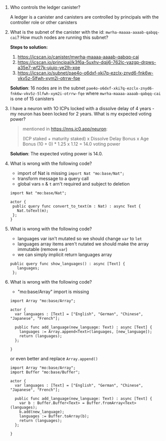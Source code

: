 1. Who controls the ledger canister?

    A ledger is a canister and canisters are controlled by principals with the controller role or other canisters

2. What is the subnet of the canister with the id: `mwrha-maaaa-aaaab-qabqq-cai`? How much nodes are running this subnet?

    **Steps to solution:**

    1. https://icscan.io/canister/mwrha-maaaa-aaaab-qabqq-cai
    2. https://icscan.io/principal/k3f6a-5uxhv-dqjj6-762lc-yazgp-drpws-a35e7-wf27k-ujuio-ye2lh-xqe
    3. https://icscan.io/subnet/pae4o-o6dxf-xki7q-ezclx-znyd6-fnk6w-vkv5z-5lfwh-xym2i-otrrw-fqe

    **Solution**: 16 nodes are in the subnet `pae4o-o6dxf-xki7q-ezclx-znyd6-fnk6w-vkv5z-5lfwh-xym2i-otrrw-fqe` where `mwrha-maaaa-aaaab-qabqq-cai` is one of 15 canisters

3. I have a neuron with 1O ICPs locked with a dissolve delay of 4 years - my neuron has been locked for 2 years. What is my expected voting power?

    > mentioned in https://nns.ic0.app/neuron:
    >
    > (ICP staked + maturity staked) x Dissolve Delay Bonus x Age Bonus
    > (10 + 0) * 1.25 x 1.12 = 14.0 voting power

    **Solution**: The expected voting power is 14.0.

4. What is wrong with the following code?

    - import of Nat is missing `import Nat "mo:base/Nat";`
    - transform message to a query call
    - global vars  `n` & `t` arn't required and subject to deletion
    
    ```motoko
    import Nat "mo:base/Nat";
    
    actor {
     public query func convert_to_text(m : Nat) : async Text {
       Nat.toText(m);
     };
    }
    ```

5. What is wrong with the following code?

    - languages var isn't mutated so we should change `var` to `let`
    - languages array items aren't nutated we should make the array immutable (remove `var`)
    - we can simply implicit return languages array
    
    ```motoko
    public query func show_languages() : async [Text] {
       languages;
     };
    ```

6. What is wrong with the following code?

    - "mo:base/Array" import is missing
    
    ```motoko
    import Array "mo:base/Array";
    
    actor {
      var languages : [Text] = ["English", "German", "Chinese", "Japanese", "French"];
    
      public func add_language(new_language: Text) : async [Text] {
        languages := Array.append<Text>(languages, [new_language]);
        return (languages);
      };
     
    }
    ```

    or even better and replace `Array.append()`

    ```motoko
    import Array "mo:base/Array";
    import Buffer "mo:base/Buffer";
    
    actor {
      var languages : [Text] = ["English", "German", "Chinese", "Japanese", "French"];
    
      public func add_language(new_language: Text) : async [Text] {
        var b : Buffer.Buffer<Text> = Buffer.fromArray<Text>(languages);
        b.add(new_language);
        languages := Buffer.toArray(b);
        return (languages);
      };
     
    }
    ```
